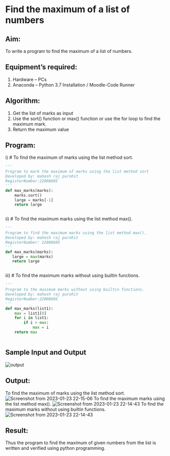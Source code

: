 # Find the maximum of a list of numbers
## Aim:
To write a program to find the maximum of a list of numbers.
## Equipment’s required:
1.	Hardware – PCs
2.	Anaconda – Python 3.7 Installation / Moodle-Code Runner
## Algorithm:
1.	Get the list of marks as input
2.	Use the sort() function or max() function or use the for loop to find the maximum mark.
3.	Return the maximum value
## Program:

i)	# To find the maximum of marks using the list method sort.
```Python
''' 
Program to mark the maximum of marks using the list method sort
Developed by: mahesh raj purohit
RegisterNumber:22008605 
'''
def max_marks(marks):
    marks.sort()
    large = marks[-1]
    return large



```

ii)	# To find the maximum marks using the list method max().
```Python
''' 
Program to find the maximum marks using the list method max().
Developed by: mahesh raj purohit
RegisterNumber: 22008605
'''
def max_marks(marks):
   large = max(marks)
   return large



```

iii) # To find the maximum marks without using builtin functions.
```Python
''' 
Program to the maximum marks without using builtin functions.
Developed by: mahesh raj purohit
RegisterNumber:22008605 
'''
def max_marks(list1):
    max = list1[0]
    for i in list1:
        if i > max:
            max = i
    return max



```
## Sample Input and Output
![output](./img/max_marks1.jpg) 

## Output:
To find the maximum of marks using the list method sort.
![Screenshot from 2023-01-23 22-15-06](https://user-images.githubusercontent.com/118749665/214101286-151d5e71-f7e4-41f3-851c-7de8a3adffab.png)
To find the maximum marks using the list method max().
![Screenshot from 2023-01-23 22-14-43](https://user-images.githubusercontent.com/118749665/214101456-047123cb-acaa-4096-a96d-5c53427e0986.png)
To find the maximum marks without using builtin functions.
![Screenshot from 2023-01-23 22-14-43](https://user-images.githubusercontent.com/118749665/214101552-7db7ad18-d249-4d04-993d-1f3508034171.png)

## Result:
Thus the program to find the maximum of given numbers from the list is written and verified using python programming.
